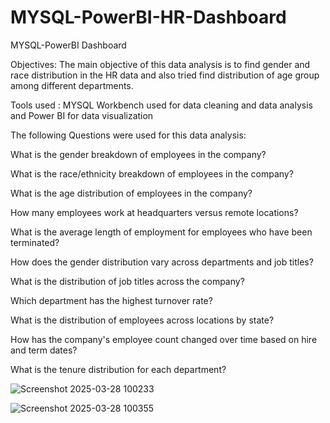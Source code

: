 # MYSQL-PowerBI-HR-Dashboard
MYSQL-PowerBI Dashboard


Objectives: The main objective of this data analysis is to find gender and race distribution in the HR data and also tried find distribution of age group among different departments.

Tools used : MYSQL Workbench used for data cleaning and data analysis and Power BI for data visualization

The following Questions were used for this data analysis:

What is the gender breakdown of employees in the company?

What is the race/ethnicity breakdown of employees in the company?

What is the age distribution of employees in the company?

How many employees work at headquarters versus remote locations?

What is the average length of employment for employees who have been terminated?

How does the gender distribution vary across departments and job titles?

What is the distribution of job titles across the company?

Which department has the highest turnover rate?

What is the distribution of employees across locations by state?

How has the company's employee count changed over time based on hire and term dates?

What is the tenure distribution for each department?

![Screenshot 2025-03-28 100233](https://github.com/user-attachments/assets/3bb5cdc3-adb1-444c-8090-8f2f99c3dc1d)

![Screenshot 2025-03-28 100355](https://github.com/user-attachments/assets/c67fc813-1f19-401e-8d45-8ff91a92a3a9)
